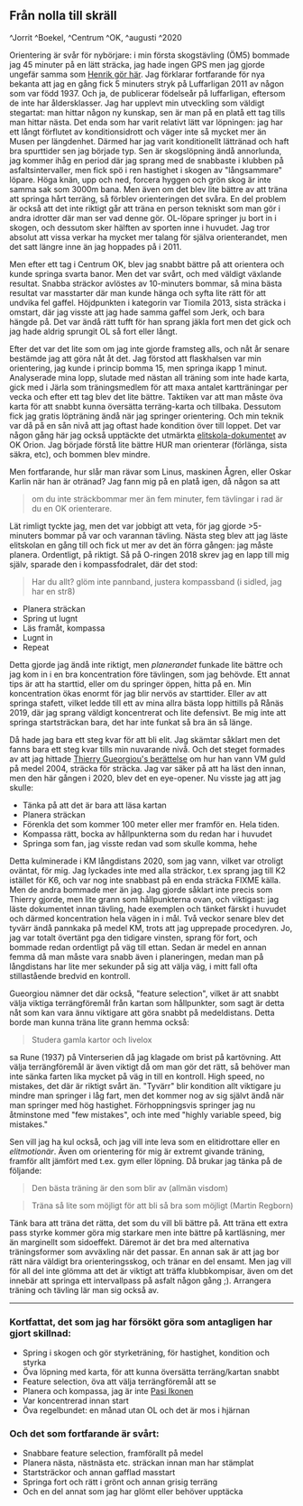 Från nolla till skräll
-----
^Jorrit ^Boekel, ^Centrum ^OK, ^augusti ^2020

Orientering är svår för nybörjare: i min första skogstävling (ÖM5) bommade jag 
45 minuter på en lätt sträcka, jag hade ingen GPS men jag gjorde ungefär samma som
[Henrik gör här](FIXME "Det såg så lätt ut på kartan"). Jag förklarar fortfarande för nya bekanta att jag 
en gång fick 5 minuters stryk på Luffarligan 2011 av någon som var född 1937.
Och ja, de publicerar födelseår på luffarligan, eftersom de inte har åldersklasser.
Jag har upplevt min utveckling som väldigt stegartat: man hittar någon ny kunskap,
sen är man på en platå ett tag tills man hittar nästa. Det enda som har varit 
relativt lätt var löpningen: jag har ett långt förflutet av konditionsidrott och
väger inte så mycket mer än Musen per längdenhet. Därmed har jag varit konditionellt 
lättränad och haft bra spurttider sen jag började typ. Sen är skogslöpning 
ändå annorlunda, jag kommer ihåg en period där jag sprang med de snabbaste i klubben på 
asfaltsintervaller, men fick spö i ren hastighet i skogen av "långsammare" löpare.
Höga knän, upp och ned, forcera hyggen och grön skog är inte samma sak som 3000m bana.
Men även om det blev lite bättre av att träna att springa hårt terräng, så förblev 
orienteringen det svåra.  En del problem är också att det inte riktigt går att 
träna en person tekniskt som man gör i andra idrotter där man ser vad denne gör. 
OL-löpare springer ju bort in i skogen, och dessutom sker hälften av sporten inne i 
huvudet. Jag tror absolut att vissa verkar ha mycket mer talang
för själva orienterandet, men det satt längre inne än jag hoppades på i 2011.

Men efter ett tag i Centrum OK, blev jag snabbt bättre på att orientera och kunde
springa svarta banor. Men det var svårt, och med väldigt växlande resultat. Snabba 
sträckor avlöstes av 10-minuters bommar, så mina bästa resultat var masstarter där 
man kunde hänga och syfta lite rätt för att undvika fel gaffel. Höjdpunkten i
kategorin var Tiomila 2013, sista sträcka i omstart, där jag visste att jag hade
samma gaffel som Jerk, och bara hängde på. Det var ändå rätt tufft för han sprang
jäkla fort men det gick och jag hade aldrig sprungit OL så fort eller långt.

Efter det var det lite som om jag inte gjorde framsteg alls, och nåt år senare bestämde jag
att göra nåt åt det. Jag förstod att flaskhalsen var min orientering, jag kunde i princip
bomma 15, men springa ikapp 1 minut. Analyserade mina lopp, slutade med nästan all 
träning som inte hade karta, gick med i Järla som träningsmedlem för att maxa 
antalet kartträningar per vecka och efter ett tag blev det lite bättre. Taktiken var
att man måste öva karta för att snabbt kunna översätta terräng-karta och tillbaka.
Dessutom fick jag gratis löpträning ändå när jag springer orientering. Och min teknik
var då på en sån nivå att jag oftast hade kondition över till loppet. Det var
någon gång här jag också upptäckte det utmärkta [elitskola-dokumentet](FIXME) av OK Orion.
Jag började förstå lite bättre HUR man orienterar (förlänga, sista säkra, etc),
och bommen blev mindre.

Men fortfarande, hur slår man rävar som Linus, maskinen Ågren, eller Oskar Karlin
när han är otränad? Jag fann mig på en platå igen, då någon sa att 
> om du inte sträckbommar mer än fem minuter, fem tävlingar i rad är du en OK orienterare.

Lät rimligt tyckte jag, men det var jobbigt att veta, för jag gjorde
\>5-minuters bommar på var och varannan tävling. Nästa steg blev att jag läste elitskolan
en gång till och fick ut mer av det än förra gången: jag måste planera. Ordentligt, på riktigt.
Så på O-ringen 2018 skrev jag en lapp till mig själv, sparade den i kompassfodralet,
där det stod:

>Har du allt? glöm inte pannband, justera kompassband (i sidled, jag har en str8)
>
+ Planera sträckan
+ Spring ut lugnt
+ Läs framåt, kompassa
+ Lugnt in
+ Repeat

Detta gjorde jag ändå inte riktigt, men _planerandet_ funkade lite bättre och 
jag kom in i en bra koncentration före tävlingen, som jag behövde. Ett annat tips
är att ha starttid, eller om du springer öppen, hitta på en. Min koncentration
ökas enormt för jag blir nervös av starttider. Eller av att springa stafett, 
vilket ledde till ett av mina allra bästa lopp hittills på Rånäs 2019, där jag 
sprang väldigt koncentrerat och lite defensivt. Be mig inte att springa startsträckan
bara, det har inte funkat så bra än så länge.

Då hade jag bara ett steg kvar för att bli elit. Jag skämtar såklart men det fanns bara 
ett steg kvar tills min nuvarande nivå. Och det steget formades av att jag hittade 
[Thierry Gueorgiou's berättelse](FIXME "Sikta högt och kolla hur världsmästaren gör det") om hur han vann VM guld på medel 2004,
sträcka för sträcka. Jag var säker på att ha läst den innan, men den här gången i 2020,
blev det en eye-opener. Nu visste jag att jag skulle:

+ Tänka på att det är bara att läsa kartan
+ Planera sträckan
+ Förenkla det som kommer 100 meter eller mer framför en. Hela tiden.
+ Kompassa rätt, bocka av hållpunkterna som du redan har i huvudet
+ Springa som fan, jag visste redan vad som skulle komma, hehe

Detta kulminerade i KM långdistans 2020, som jag vann, vilket var otroligt oväntat,
för mig. Jag lyckades inte med alla sträckor, t.ex sprang jag till K2 istället
för K6, och var nog inte snabbast på en enda sträcka FIXME källa. Men de andra
bommade mer än jag. Jag gjorde såklart inte precis som Thierry gjorde, men lite grann
som hållpunkterna ovan, och viktigast: jag läste dokumentet innan tävling, 
hade exemplen och tänket färskt i huvudet och därmed koncentration hela vägen in i mål.
Två veckor senare blev det tyvärr ändå pannkaka på medel KM, trots att jag upprepade
procedyren. Jo, jag var totalt övertänt pga den tidigare vinsten, sprang för
fort, och bommade redan ordentligt på väg till ettan. Sedan är medel en annan
femma då man måste vara snabb även i planeringen, medan man på långdistans har 
lite mer sekunder på sig att välja väg, i mitt fall ofta stillastående bredvid
en kontroll.

Gueorgiou nämner det där också, "feature selection", vilket är att snabbt
välja viktiga terrängföremål från kartan som hållpunkter, som sagt är detta nåt som
kan vara ännu viktigare att göra snabbt på medeldistans. Detta borde man kunna 
träna lite grann hemma också:
> Studera gamla kartor och livelox

sa Rune (1937) på Vinterserien då jag klagade om brist på kartövning. Att välja terrängföremål är 
även viktigt då om man gör det rätt, så behöver man inte sänka farten lika 
mycket på väg in till en kontroll. High speed, no mistakes, det där är riktigt 
svårt än. "Tyvärr" blir kondition allt viktigare ju mindre man springer i låg 
fart, men det kommer nog av sig självt ändå när man springer med hög hastighet.
Förhoppningsvis springer jag nu åtminstone med "few mistakes", och inte med 
"highly variable speed, big mistakes."

Sen vill jag ha kul också, och jag vill inte leva som en elitidrottare eller en
_elitmotionär_. Även om orientering för mig är extremt givande träning, framför 
allt jämfört med t.ex. gym eller löpning. Då brukar jag tänka på de följande:

> Den bästa träning är den som blir av (allmän visdom)

> Träna så lite som möjligt för att bli så bra som möjligt (Martin Regborn)

Tänk bara att träna det rätta, det som du vill bli bättre på. Att träna ett extra
pass styrke kommer göra mig starkare men inte bättre på kartläsning, mer än 
marginellt som sidoeffekt. Däremot är det bra med alternativa träningsformer som 
avväxling när det passar. En annan sak är att jag bor rätt nära väldigt bra 
orienteringsskog, och tränar en del ensamt. Men jag vill för all del inte glömma 
att det är viktigt att träffa klubbkompisar, även om det innebär att springa ett 
intervallpass på asfalt någon gång ;). Arrangera träning och tävling lär man sig också av.

-----

### Kortfattat, det som jag har försökt göra som antagligen har gjort skillnad:

+ Spring i skogen och gör styrketräning, för hastighet, kondition och styrka
+ Öva löpning med karta, för att kunna översätta terräng/kartan snabbt
+ Feature selection, öva att välja terrängföremål att se
+ Planera och kompassa, jag är inte [Pasi Ikonen](FIXME "")
+ Var koncentrerad innan start
+ Öva regelbundet: en månad utan OL och det är mos i hjärnan


### Och det som fortfarande är svårt:

+ Snabbare feature selection, framförallt på medel
+ Planera nästa, nästnästa etc. sträckan innan man har stämplat
+ Startsträckor och annan gafflad masstart
+ Springa fort och rätt i grönt och annan grisig terräng
+ Och en del annat som jag har glömt eller behöver upptäcka
